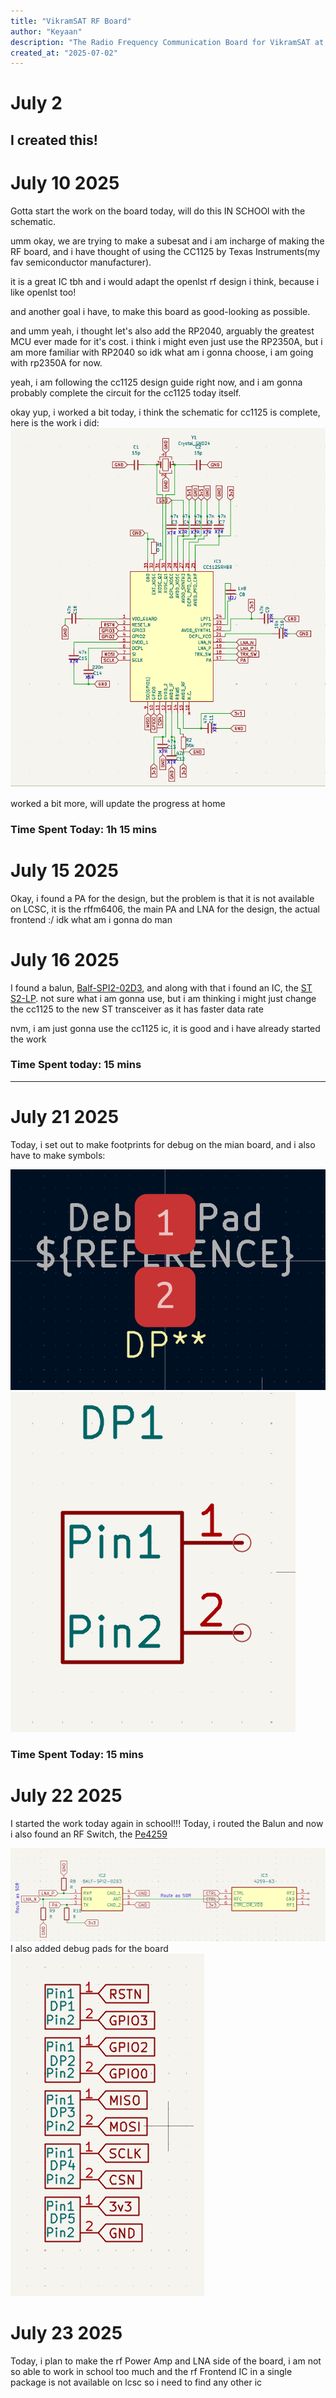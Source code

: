 ```yaml
---
title: "VikramSAT RF Board"
author: "Keyaan"
description: "The Radio Frequency Communication Board for VikramSAT at 433MHz"
created_at: "2025-07-02"
---
```


# July 2  
I created this! 
----
# July 10 2025

Gotta start the work on the board today, will do this IN SCHOOl with the schematic.

umm okay, we are trying to make a subesat and i am incharge of making the RF board, and i have thought of using the CC1125 by Texas Instruments(my fav semiconductor manufacturer).

it is a great IC tbh and i would adapt the openlst rf design i think, because i like openlst too!

and another goal i have, to make this board as good-looking as possible.


and umm yeah, i thought let's also add the RP2040, arguably the greatest MCU ever made for it's cost. i think i might even just use the RP2350A, but i am more familiar with RP2040 so idk what am i gonna choose, i am going with rp2350A for now.

yeah, i am following the cc1125 design guide right now, and i am gonna probably complete the circuit for the cc1125 today itself.

okay yup, i worked a bit today, i think the schematic for cc1125 is complete, here is the work i did:  
![](/images/10/sch.png)  

worked a bit more, will update the progress at home

### Time Spent Today: 1h 15 mins


# July 15 2025

Okay, i found a PA for the design, but the problem is that it is not available on LCSC, it is the rffm6406, the main PA and LNA for the design, the actual frontend :/ idk what am i gonna do man 

# July 16 2025

I found a balun, [Balf-SPI2-02D3](https://www.st.com/resource/en/datasheet/balf-spi2-02d3.pdf), and along with that i found an IC, the [ST S2-LP](https://www.st.com/resource/en/datasheet/s2-lp.pdf). not sure what i am gonna use, but i am thinking i might just change the cc1125 to the new ST transceiver as it has faster data rate

nvm, i am just gonna use the cc1125 ic, it is good and i have already started the work

### Time Spent today: 15 mins
----
# July 21 2025

Today, i set out to make footprints for debug on the mian board, and i also have to make symbols:

![new footprint](images/21/newfoot.png)
![new footprint](images/21/sym.png)
### Time Spent Today: 15 mins

# July 22 2025

I started the work today again in school!!!
Today, i routed the Balun and now i also found an RF Switch, the [Pe4259](https://lcsc.com/product-detail/RF-Switches_pSemi-PE4259-63_C470892.html)

![PE-4259](/images/22/balunandswitch.png)
I also added debug pads for the board
![debug](/images/22/debug.png)

# July 23 2025
Today, i plan to make the rf Power Amp and LNA side of the board, i am not so able to work in school too much and the rf Frontend IC in a single package is not available on lcsc so i need to find any other ic